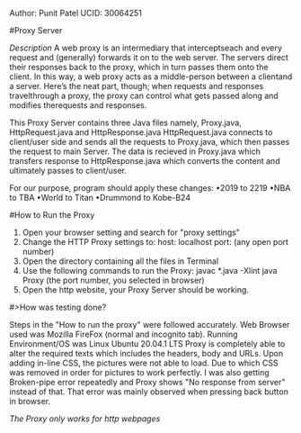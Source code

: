 Author:		Punit Patel
UCID:		30064251

#Proxy Server

*Description*
A web proxy is an intermediary that interceptseach and every request and (generally) forwards it on to the web server. The servers direct their responses back to the proxy, which in turn passes them onto the client. In this way, a web proxy acts as a middle-person between a clientand a server. Here’s the neat part, though; when requests and responses travelthrough a proxy, the proxy can control what gets passed along and modifies therequests and responses.

This Proxy Server contains three Java files namely, Proxy.java, HttpRequest.java and HttpResponse.java
HttpRequest.java connects to client/user side and sends all the requests to Proxy.java, which then passes the request to main Server.
The data is recieved in Proxy.java which transfers response to HttpResponse.java which converts the content and ultimately passes to client/user.

For our purpose, program should apply these changes:
	•2019 to 2219
	•NBA to TBA
	•World to Titan
	•Drummond to Kobe-B24


#How to Run the Proxy


1) Open your browser setting and search for "proxy settings"
2) Change the HTTP Proxy settings to:
	host: localhost
	port: (any open port number)
3) Open the directory containing all the files in Terminal
4) Use the following commands to run the Proxy:
	javac *.java -Xlint
	java Proxy (the port number, you selected in browser)
5) Open the http website, your Proxy Server should be working.


#>How was testing done?


Steps in the "How to run the proxy" were followed accurately.
Web Browser used was Mozilla FireFox (normal and incognito tab).
Running Environment/OS was Linux Ubuntu 20.04.1 LTS
Proxy is completely able to alter the required texts which includes the headers, body and URLs.
Upon adding in-line CSS, the pictures were not able to load. Due to which CSS was removed in order for pictures to work perfectly.
I was also getting Broken-pipe error repeatedly and Proxy shows "No response from server" instead of that.
That error was mainly observed when pressing back button in browser.

*The Proxy only works for http webpages*
